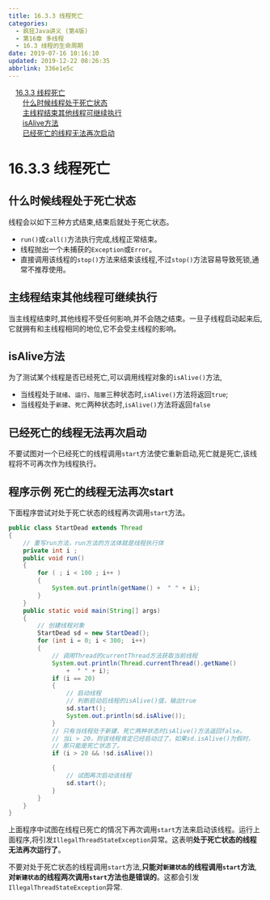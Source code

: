 ```yaml
---
title: 16.3.3 线程死亡
categories: 
  - 疯狂Java讲义 (第4版)
  - 第16章 多线程
  - 16.3 线程的生命周期
date: 2019-07-16 10:16:10
updated: 2019-12-22 08:26:35
abbrlink: 336e1e5c
---
```

<div id='my_toc'><a href="/JavaReadingNotes/336e1e5c/#16-3-3-线程死亡" class="header_1">16.3.3 线程死亡</a><br><a href="/JavaReadingNotes/336e1e5c/#什么时候线程处于死亡状态" class="header_2">什么时候线程处于死亡状态</a><br><a href="/JavaReadingNotes/336e1e5c/#主线程结束其他线程可继续执行" class="header_2">主线程结束其他线程可继续执行</a><br><a href="/JavaReadingNotes/336e1e5c/#isAlive方法" class="header_2">isAlive方法</a><br><a href="/JavaReadingNotes/336e1e5c/#已经死亡的线程无法再次启动" class="header_2">已经死亡的线程无法再次启动</a><br></div>
<style>.header_1{margin-left: 1em;}.header_2{margin-left: 2em;}.header_3{margin-left: 3em;}.header_4{margin-left: 4em;}.header_5{margin-left: 5em;}.header_6{margin-left: 6em;}</style>
<!--more-->
<script>if (navigator.platform.search('arm')==-1){document.getElementById('my_toc').style.display = 'none';}var e,p = document.getElementsByTagName('p');while (p.length>0) {e = p[0];e.parentElement.removeChild(e);}</script>

<!--end-->
<!--SSTStart-->
# 16.3.3 线程死亡 #
## 什么时候线程处于死亡状态 ##
线程会以如下三种方式结束,结束后就处于死亡状态。
- `run()`或`call()`方法执行完成,线程正常结束。
- 线程抛出一个未捕获的`Exception`或`Error`。
- 直接调用该线程的`stop()`方法来结束该线程,不过`stop()`方法容易导致死锁,通常不推荐使用。

## 主线程结束其他线程可继续执行 ##
当主线程结束时,其他线程不受任何影响,并不会随之结束。一旦子线程启动起来后,它就拥有和主线程相同的地位,它不会受主线程的影响。
## isAlive方法 ##
为了测试某个线程是否已经死亡,可以调用线程对象的`isAlive()`方法,
- 当线程处于`就绪`、`运行`、`阻塞`三种状态时,`isAlive()`方法将返回`true`;
- 当线程处于`新建`、`死亡`两种状态时,`isAlive()`方法将返回`false`

## 已经死亡的线程无法再次启动 ##
不要试图对一个已经死亡的线程调用`start`方法使它重新启动,死亡就是死亡,该线程将不可再次作为线程执行。
<!--SSTStop-->
## 程序示例 死亡的线程无法再次start
下面程序尝试对处于死亡状态的线程再次调用`start`方法。
```java
public class StartDead extends Thread
{
    // 重写run方法，run方法的方法体就是线程执行体
    private int i ;
    public void run()
    {
        for ( ; i < 100 ; i++ )
        {
            System.out.println(getName() +  " " + i);
        }
    }
    public static void main(String[] args)
    {
        // 创建线程对象
        StartDead sd = new StartDead();
        for (int i = 0; i < 300;  i++)
        {
            // 调用Thread的currentThread方法获取当前线程
            System.out.println(Thread.currentThread().getName()
                +  " " + i);
            if (i == 20)
            {
                // 启动线程
                // 判断启动后线程的isAlive()值，输出true
                sd.start();
                System.out.println(sd.isAlive());
            }
            // 只有当线程处于新建、死亡两种状态时isAlive()方法返回false。
            // 当i > 20，则该线程肯定已经启动过了，如果sd.isAlive()为假时，
            // 那只能是死亡状态了。
            if (i > 20 && !sd.isAlive())

            {
                // 试图再次启动该线程
                sd.start();
            }
        }
    }
}
```
上面程序中试图在线程已死亡的情况下再次调用`start`方法来启动该线程。运行上面程序,将引发`IllegalThreadStateException`异常。这表明**处于死亡状态的线程无法再次运行了**。

<!--SSTStart-->
不要对处于死亡状态的线程调用`start`方法,**只能对`新建状态`的线程调用`start`方法**,**对`新建状态`的线程两次调用`start`方法也是错误的**。这都会引发`IllegalThreadStateException`异常.
<!--SSTStop-->

